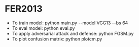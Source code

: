 # FER2013
- To train model: 
python main.py --model VGG13 --bs 64
- To eval model: 
python eval.py
- To apply adversarial attack and defense: 
python FGSM.py
- To plot confusion matrix: 
python plotcm.py
